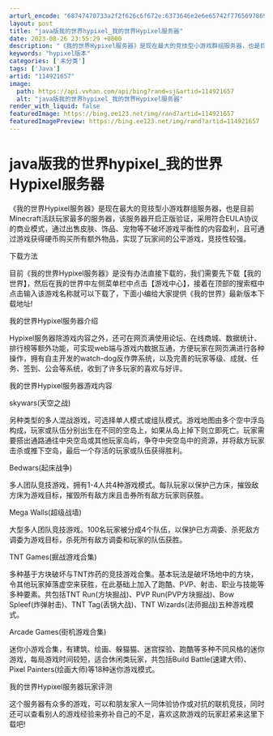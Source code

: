 ```yaml
---
arturl_encode: "68747470733a2f2f626c6f672e:6373646e2e6e65742f77656978696e5f33343134363735392f:61727469636c652f64657461696c732f313134393231363537"
layout: post
title: "java版我的世界hypixel_我的世界Hypixel服务器"
date: 2023-08-26 23:55:29 +0800
description: "《我的世界Hypixel服务器》是现在最大的竞技型小游戏群组服务器，也是目前Minecraft活跃玩"
keywords: "hypixel版本"
categories: ['未分类']
tags: ['Java']
artid: "114921657"
image:
  path: https://api.vvhan.com/api/bing?rand=sj&artid=114921657
  alt: "java版我的世界hypixel_我的世界Hypixel服务器"
render_with_liquid: false
featuredImage: https://bing.ee123.net/img/rand?artid=114921657
featuredImagePreview: https://bing.ee123.net/img/rand?artid=114921657
---
```


# java版我的世界hypixel\_我的世界Hypixel服务器

《我的世界Hypixel服务器》是现在最大的竞技型小游戏群组服务器，也是目前Minecraft活跃玩家最多的服务器，该服务器开启正版验证，采用符合EULA协议的商业模式，通过出售皮肤、饰品、宠物等不破坏游戏平衡性的内容盈利，且可通过游戏获得硬币购买所有额外物品，实现了玩家间的公平游戏，竞技性较强。

下载方法

目前《我的世界Hypixel服务器》是没有办法直接下载的，我们需要先下载【我的世界】，然后在我的世界中左侧菜单栏中点击【游戏中心】，接着在顶部的搜索框中点击输入该游戏名称就可以下载了，下面小编给大家提供《我的世界》最新版本下载地址!

我的世界Hypixel服务器介绍

Hypixel服务器除游戏内容之外，还可在网页满使用论坛、在线商城、数据统计、排行榜等额外功能，可实现web端与游戏内数据互通，方便玩家在网页满进行各种操作，拥有自主开发的watch-dog反作弊系统，以及完善的玩家等级、成就、任务、签到、公会等系统，收到了许多玩家的喜欢与好评。

我的世界Hypixel服务器游戏内容

skywars(天空之战)

另种类型的多人混战游戏，可选择单人模式或组队模式。游戏地图由多个空中浮岛构成，玩家或队伍分别出生在不同的空岛上，如果从岛上掉下则立即死亡。玩家需要搭出通路通往中央空岛或其他玩家岛屿，争夺中央空岛中的资源，并将敌方玩家击杀或推下空岛，最后一个存活的玩家或队伍获得胜利。

Bedwars(起床战争)

多人团队竞技游戏，拥有1-4人共4种游戏模式。每队玩家以保护己方床，摧毁敌方床为游戏目标，摧毁所有敌方床且击券所有敌方玩家则获胜。

Mega Walls(超级战墙)

大型多人团队竞技游戏。100名玩家被分成4个队伍，以保护已方凋委、杀死敌方调委为游戏目标，杀死所有敌方调委和玩家的队伍获胜。

TNT Games(掘战游戏合集)

多种基于方块破坏与TNT炸药的竞技游戏合集。基本玩法是破坏场地中的方块，令其他玩家掉落虚空来获胜，在此基础上加入了跑酷、PVP、射击、职业与技能等多种要素。共包括TNT Run(方块掘战)、PVP Run(PVP方块掘战)、Bow Spleef(炸弹射击)、TNT Tag(丢锅大战)、TNT Wizards(法师掘战)五种游戏模式。

Arcade Games(街机游戏合集)

迷你小游戏合集，有建筑、绘画、躲猫猫、迷宫探验、跑酷等多种不同风格的迷你游戏，每局游戏时间较短，适合休闲类玩家，共包括Build Battle(速建大师)、Pixel Painters(绘画大师)等18种迷你游戏模式。

我的世界Hypixel服务器玩家评测

这个服务器有众多的游戏，可以和朋友家人一同体验协作或对抗的联机竞技，同时还可以查看别人的游戏经验来弥补自己的不足，喜欢这款游戏的玩家赶紧来这里下载吧!